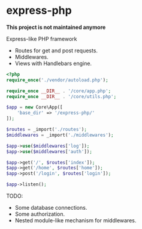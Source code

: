 # express-php
**This project is not maintained anymore**

Express-like PHP framework

-  Routes for get and post requests.
-  Middlewares.
-  Views with Handlebars engine.


```php
<?php
require_once('./vendor/autoload.php');

require_once __DIR__ . '/core/app.php';
require_once __DIR__ . '/core/utils.php';

$app = new Core\App([
    'base_dir' => '/express-php/'
]);

$routes = _import('./routes');
$middlewares = _import('./middlewares');

$app->use($middlewares['log']);
$app->use($middlewares['auth']);

$app->get('/', $routes['index']);
$app->get('/home', $routes['home']);
$app->post('/login', $routes['login']);

$app->listen();
```

TODO: 
-  Some database connections.
-  Some authorization.
-  Nested module-like mechanism for middlewares.
